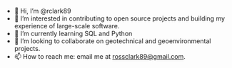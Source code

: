 - 👋 Hi, I’m @rclark89
- 👀 I’m interested in contributing to open source projects and building my experience of large-scale software.
- 🌱 I’m currently learning SQL and Python
- 💞️ I’m looking to collaborate on geotechnical and geoenvironmental projects.
- 📫 How to reach me: email me at rossclark89@gmail.com.

<!---
rclark89/rclark89 is a ✨ special ✨ repository because its `README.md` (this file) appears on your GitHub profile.
You can click the Preview link to take a look at your changes.
--->

